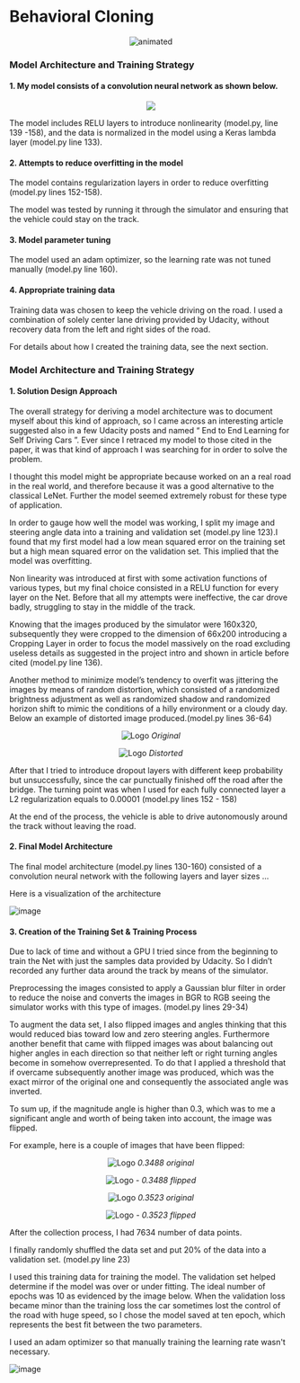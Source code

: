 # **Behavioral Cloning**
<p align="center">
 <img src="https://user-images.githubusercontent.com/29335742/223131954-e13f55b5-6193-4bdf-bb76-758f03d48642.gif" alt="animated" />
</p>

### Model Architecture and Training Strategy

#### 1. My model consists of a convolution neural network as shown below.

<p align="center">
  <img src="https://user-images.githubusercontent.com/29335742/223132315-d2c81e1b-4410-4942-a5bf-e5d2b2c182e1.png">
</p>

The model includes RELU layers to introduce nonlinearity (model.py, line 139 -158), and the data is normalized in the model using a Keras lambda
layer (model.py line 133).

#### 2. Attempts to reduce overfitting in the model

The model contains regularization layers in order to reduce overfitting
(model.py lines 152-158).

The model was tested by running it through the simulator and ensuring
that the vehicle could stay on the track.

#### 3. Model parameter tuning

The model used an adam optimizer, so the learning rate was not tuned
manually (model.py line 160).

#### 4. Appropriate training data

Training data was chosen to keep the vehicle driving on the road. I used
a combination of solely center lane driving provided by Udacity, without
recovery data from the left and right sides of the road.

For details about how I created the training data, see the next section.

### Model Architecture and Training Strategy

#### 1. Solution Design Approach

The overall strategy for deriving a model architecture was to document
myself about this kind of approach, so I came across an interesting
article suggested also in a few Udacity posts and named “ End to End
Learning for Self Driving Cars ”. Ever since I retraced my model to those
cited in the paper, it was that kind of approach I was searching for in
order to solve the problem.

I thought this model might be appropriate because worked on an a real
road in the real world, and therefore because it was a good alternative
to the classical LeNet. Further the model seemed extremely robust for
these type of application.

In order to gauge how well the model was working, I split my image and
steering angle data into a training and validation set (model.py line
123).I found that my first model had a low mean squared error on the
training set but a high mean squared error on the validation set. This
implied that the model was overfitting.

Non linearity was introduced at first with some activation functions of
various types, but my final choice consisted in a RELU function for every
layer on the Net. Before that all my attempts were ineffective, the car
drove badly, struggling to stay in the middle of the track.

Knowing that the images produced by the simulator were 160x320,
subsequently they were cropped to the dimension of 66x200 introducing a
Cropping Layer in order to focus the model massively on the road
excluding useless details as suggested in the project intro and shown in
article before cited (model.py line 136).

Another method to minimize model’s tendency to overfit was jittering the
images by means of random distortion, which consisted of a randomized
brightness adjustment as well as randomized shadow and randomized horizon
shift to mimic the conditions of a hilly environment or a cloudy day.
Below an example of distorted image produced.(model.py lines 36-64)

<p align="center">
  <img src="https://user-images.githubusercontent.com/29335742/223132490-ff675d27-0560-40da-9a66-ea314270bac0.png" alt="Logo" title="Original">
  <em>Original</em>
</p>


<p align="center">
  <img src="https://user-images.githubusercontent.com/29335742/223132540-95f6c933-c940-4af8-9578-f91b1bf6a225.png" alt="Logo" title="Distorted">
  <em>Distorted</em>
</p>



After that I tried to introduce dropout layers with different keep
probability but unsuccessfully, since the car punctually finished off the
road after the bridge. The turning point was when I used for each fully
connected layer a L2 regularization equals to 0.00001 (model.py lines 152 - 158)

At the end of the process, the vehicle is able to drive autonomously
around the track without leaving the road.


#### 2. Final Model Architecture

The final model architecture (model.py lines 130-160) consisted of a
convolution neural network with the following layers and layer sizes ...

Here is a visualization of the architecture

![image](https://user-images.githubusercontent.com/29335742/223132669-077b5893-9109-48b0-b11b-8b115a43a3d0.png)


#### 3. Creation of the Training Set & Training Process

Due to lack of time and without a GPU I tried since from the beginning to
train the Net with just the samples data provided by Udacity. So I didn’t
recorded any further data around the track by means of the simulator.

Preprocessing the images consisted to apply a Gaussian blur filter in
order to reduce the noise and converts the images in BGR to RGB seeing
the simulator works with this type of images.
(model.py lines 29-34)

To augment the data set, I also flipped images and angles thinking that
this would reduced bias toward low and zero steering angles. Furthermore
another benefit that came with flipped images was about balancing out
higher angles in each direction so that neither left or right turning
angles become in somehow overrepresented. To do that I applied a
threshold that if overcame subsequently another image was produced, which
was the exact mirror of the original one and consequently the associated
angle was inverted.


To sum up, if the magnitude angle is higher than 0.3, which was to me a
significant angle and worth of being taken into account, the image was
flipped.

For example, here is a couple of images that have been flipped:



<p align="center">
  <img src="https://user-images.githubusercontent.com/29335742/223132783-8549279a-60f2-455c-94cc-2c72501c3b17.png" alt="Logo" title="0.3488 original">
  <em>0.3488 original</em>
</p>


<p align="center">
  <img src="https://user-images.githubusercontent.com/29335742/223132867-820507b6-7e0d-490f-8432-76283dad6075.png" alt="Logo" title="- 0.3488 flipped">
  <em>- 0.3488 flipped</em>
</p>


<p align="center">
  <img src="https://user-images.githubusercontent.com/29335742/223132939-834e7cff-afef-440d-819b-583b0adf871a.png" alt="Logo" title="0.3523 original">
  <em>0.3523 original</em>
</p>


<p align="center">
  <img src="https://user-images.githubusercontent.com/29335742/223133006-3f4b8ad6-328a-4a82-b082-d4a3ae93aab6.png" alt="Logo" title="- 0.3523 flipped">
  <em>- 0.3523 flipped</em>
</p>

After the collection process, I had 7634 number of data points.

I finally randomly shuffled the data set and put 20% of the data into a
validation set. (model.py line 23)

I used this training data for training the model. The validation set
helped determine if the model was over or under fitting. The ideal number
of epochs was 10 as evidenced by the image below. When the validation
loss became minor than the training loss the car sometimes lost the
control of the road with huge speed, so I chose the model saved at ten
epoch, which represents the best fit between the two parameters.

I used an adam optimizer so that manually training the learning rate
wasn't necessary.

![image](https://user-images.githubusercontent.com/29335742/223133109-150367a5-5a3b-4fe4-b874-246a26a1b19c.png)
